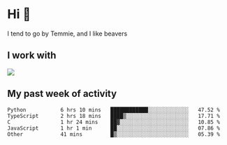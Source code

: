 <h1 align="left">Hi 👋</h1>

<p>I tend to go by Temmie, and I like beavers</p>

<h2 align="left">I work with</h2>

<div align=left>
  <img src="https://skillicons.dev/icons?i=py,godot,javascript,css,html,linux,git,blender,bash,vscode,&theme=dark">
</div>


<h2 align="left">My past week of activity</h2>

<!--START_SECTION:waka-->

```text
Python           6 hrs 10 mins   ████████████░░░░░░░░░░░░░   47.52 %
TypeScript       2 hrs 18 mins   ████▒░░░░░░░░░░░░░░░░░░░░   17.71 %
C                1 hr 24 mins    ██▓░░░░░░░░░░░░░░░░░░░░░░   10.85 %
JavaScript       1 hr 1 min      ██░░░░░░░░░░░░░░░░░░░░░░░   07.86 %
Other            41 mins         █▒░░░░░░░░░░░░░░░░░░░░░░░   05.39 %
```

<!--END_SECTION:waka-->
